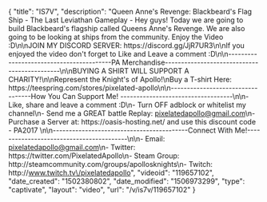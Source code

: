 {
    "title": "IS7V",
    "description": "Queen Anne's Revenge: Blackbeard's Flag Ship - The Last Leviathan Gameplay - Hey guys! Today we are going to build Blackbeard's flagship called Queens Anne's Revenge. We are also going to be looking at ships from the community. Enjoy the Video :D\n\nJOIN MY DISCORD SERVER: https:\/\/discord.gg\/JjR7UR3\n\nIf you enjoyed the video don't forget to Like and Leave a comment :D\n\n-----------------------------------------PA Merchandise---------------------------------------------\n\nBUYING A SHIRT WILL SUPPORT A CHARITY!\n\nRepresent the Knight's of Apollo!\nBuy a T-shirt Here: https:\/\/teespring.com\/stores\/pixelated-apollo\n\n----------------------------------How You Can Support Me! -----------------------------------\n\n- Like, share and leave a comment :D\n- Turn OFF adblock or whitelist my channel\n- Send me a GREAT battle Replay: pixelatedapollo@gmail.com\n- Purchase a Server at: https:\/\/oasis-hosting.net\/ and use this discount code - PA2017 \n\n------------------------------------------Connect With Me!-----------------------------------------\n\n- Email: pixelatedapollo@gmail.com\n- Twitter: https:\/\/twitter.com\/PixelatedApollo\n- Steam Group:  http:\/\/steamcommunity.com\/groups\/apollosknights\n- Twitch: http:\/\/www.twitch.tv\/pixelatedapollo",
    "videoid": "119657102",
    "date_created": "1502380802",
    "date_modified": "1506973299",
    "type": "captivate",
    "layout": "video",
    "url": "\/v\/is7v\/119657102"
}
